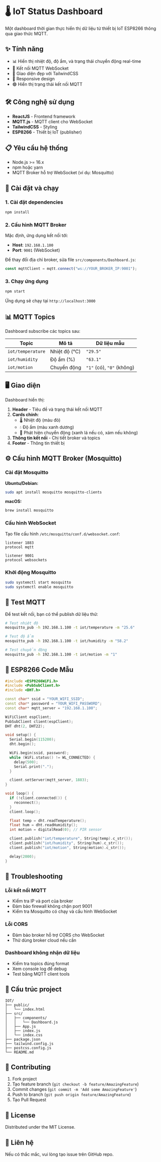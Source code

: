 # 🌡️ IoT Status Dashboard

Một dashboard thời gian thực hiển thị dữ liệu từ thiết bị IoT ESP8266 thông qua giao thức MQTT.

## ✨ Tính năng

- 📊 Hiển thị nhiệt độ, độ ẩm, và trạng thái chuyển động real-time
- 🔗 Kết nối MQTT WebSocket
- 🎨 Giao diện đẹp với TailwindCSS
- 📱 Responsive design
- 🟢 Hiển thị trạng thái kết nối MQTT

## 🛠️ Công nghệ sử dụng

- **ReactJS** - Frontend framework
- **MQTT.js** - MQTT client cho WebSocket
- **TailwindCSS** - Styling
- **ESP8266** - Thiết bị IoT (publisher)

## 📋 Yêu cầu hệ thống

- Node.js >= 16.x
- npm hoặc yarn
- MQTT Broker hỗ trợ WebSocket (ví dụ: Mosquitto)

## 🚀 Cài đặt và chạy

### 1. Cài đặt dependencies

```bash
npm install
```

### 2. Cấu hình MQTT Broker

Mặc định, ứng dụng kết nối tới:

- **Host**: `192.168.1.100`
- **Port**: `9001` (WebSocket)

Để thay đổi địa chỉ broker, sửa file `src/components/Dashboard.js`:

```javascript
const mqttClient = mqtt.connect("ws://YOUR_BROKER_IP:9001");
```

### 3. Chạy ứng dụng

```bash
npm start
```

Ứng dụng sẽ chạy tại `http://localhost:3000`

## 📊 MQTT Topics

Dashboard subscribe các topics sau:

| Topic             | Mô tả         | Dữ liệu mẫu               |
| ----------------- | ------------- | ------------------------- |
| `iot/temperature` | Nhiệt độ (°C) | `"29.5"`                  |
| `iot/humidity`    | Độ ẩm (%)     | `"63.1"`                  |
| `iot/motion`      | Chuyển động   | `"1"` (có), `"0"` (không) |

## 🖥️ Giao diện

Dashboard hiển thị:

1. **Header** - Tiêu đề và trạng thái kết nối MQTT
2. **Cards chính**:
   - 🌡️ Nhiệt độ (màu đỏ)
   - 💧 Độ ẩm (màu xanh dương)
   - 🔔 Phát hiện chuyển động (xanh lá nếu có, xám nếu không)
3. **Thông tin kết nối** - Chi tiết broker và topics
4. **Footer** - Thông tin thiết bị

## ⚙️ Cấu hình MQTT Broker (Mosquitto)

### Cài đặt Mosquitto

**Ubuntu/Debian:**

```bash
sudo apt install mosquitto mosquitto-clients
```

**macOS:**

```bash
brew install mosquitto
```

### Cấu hình WebSocket

Tạo file cấu hình `/etc/mosquitto/conf.d/websocket.conf`:

```
listener 1883
protocol mqtt

listener 9001
protocol websockets
```

### Khởi động Mosquitto

```bash
sudo systemctl start mosquitto
sudo systemctl enable mosquitto
```

## 🧪 Test MQTT

Để test kết nối, bạn có thể publish dữ liệu thử:

```bash
# Test nhiệt độ
mosquitto_pub -h 192.168.1.100 -t iot/temperature -m "25.6"

# Test độ ẩm
mosquitto_pub -h 192.168.1.100 -t iot/humidity -m "58.2"

# Test chuyển động
mosquitto_pub -h 192.168.1.100 -t iot/motion -m "1"
```

## 📱 ESP8266 Code Mẫu

```cpp
#include <ESP8266WiFi.h>
#include <PubSubClient.h>
#include <DHT.h>

const char* ssid = "YOUR_WIFI_SSID";
const char* password = "YOUR_WIFI_PASSWORD";
const char* mqtt_server = "192.168.1.100";

WiFiClient espClient;
PubSubClient client(espClient);
DHT dht(2, DHT22);

void setup() {
  Serial.begin(115200);
  dht.begin();

  WiFi.begin(ssid, password);
  while (WiFi.status() != WL_CONNECTED) {
    delay(500);
    Serial.print(".");
  }

  client.setServer(mqtt_server, 1883);
}

void loop() {
  if (!client.connected()) {
    reconnect();
  }
  client.loop();

  float temp = dht.readTemperature();
  float hum = dht.readHumidity();
  int motion = digitalRead(0); // PIR sensor

  client.publish("iot/temperature", String(temp).c_str());
  client.publish("iot/humidity", String(hum).c_str());
  client.publish("iot/motion", String(motion).c_str());

  delay(2000);
}
```

## 🔧 Troubleshooting

### Lỗi kết nối MQTT

- Kiểm tra IP và port của broker
- Đảm bảo firewall không chặn port 9001
- Kiểm tra Mosquitto có chạy và cấu hình WebSocket

### Lỗi CORS

- Đảm bảo broker hỗ trợ CORS cho WebSocket
- Thử dùng broker cloud nếu cần

### Dashboard không nhận dữ liệu

- Kiểm tra topics đúng format
- Xem console log để debug
- Test bằng MQTT client tools

## 📁 Cấu trúc project

```
IOT/
├── public/
│   └── index.html
├── src/
│   ├── components/
│   │   └── Dashboard.js
│   ├── App.js
│   ├── index.js
│   └── index.css
├── package.json
├── tailwind.config.js
├── postcss.config.js
└── README.md
```

## 🤝 Contributing

1. Fork project
2. Tạo feature branch (`git checkout -b feature/AmazingFeature`)
3. Commit changes (`git commit -m 'Add some AmazingFeature'`)
4. Push to branch (`git push origin feature/AmazingFeature`)
5. Tạo Pull Request

## 📄 License

Distributed under the MIT License.

## 📧 Liên hệ

Nếu có thắc mắc, vui lòng tạo issue trên GitHub repo.
